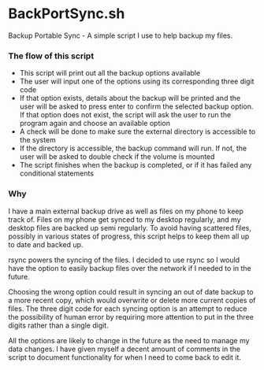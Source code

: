 # BackPortSync.sh

Backup Portable Sync - A simple script I use to help backup my files.

### The flow of this script
- This script will print out all the backup options available
- The user will input one of the options using its corresponding three digit code
- If that option exists, details about the backup will be printed and the user will be asked to press enter to confirm the selected backup option. If that option does not exist, the script will ask the user to run the program again and choose an available option
- A check will be done to make sure the external directory is accessible to the system
- If the directory is accessible, the backup command will run. If not, the user will be asked to double check if the volume is mounted
- The script finishes when the backup is completed, or if it has failed any conditional statements


### Why

I have a main external backup drive as well as files on my phone to keep track of. Files on my phone get synced to my desktop regularly, and my desktop files are backed up semi regularly. To avoid having scattered files, possibly in various states of progress, this script helps to keep them all up to date and backed up.

rsync powers the syncing of the files. I decided to use rsync so I would have the option to easily backup files over the network if I needed to in the future.

Choosing the wrong option could result in syncing an out of date backup to a more recent copy, which would overwrite or delete more current copies of files. The three digit code for each syncing option is an attempt to reduce the possibility of human error by requiring more attention to put in the three digits rather than a single digit.

All the options are likely to change in the future as the need to manage my data changes. I have given myself a decent amount of comments in the script to document functionality for when I need to come back to edit it.
